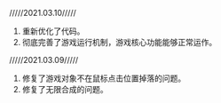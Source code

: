 /////2021.03.10/////
1. 重新优化了代码。
2. 彻底完善了游戏运行机制，游戏核心功能能够正常运作。

/////2021.03.09/////
1. 修复了游戏对象不在鼠标点击位置掉落的问题。
2. 修复了无限合成的问题。
